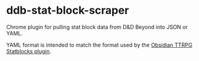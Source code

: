 # ddb-stat-block-scraper
Chrome plugin for pulling stat block data from D&amp;D Beyond into JSON or YAML.

YAML format is intended to match the format used by the [Obsidian TTRPG Statblocks plugin](https://github.com/valentine195/obsidian-5e-statblocks).
